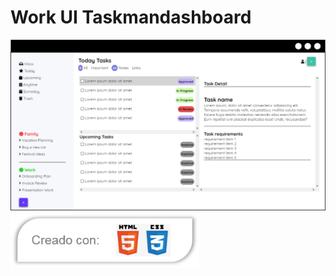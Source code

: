 # Work UI Taskmandashboard
![Imagen del Proyecto](screenshot-ui-taskmanager.png)
<img src="tech-tag.png" width="60%">
